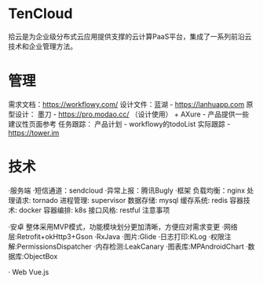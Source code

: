 # TenCloud
拾云是为企业级分布式云应用提供支撑的云计算PaaS平台，集成了一系列前沿云技术和企业管理方法。

# 管理
需求文档：https://workflowy.com/
设计文件：蓝湖 - https://lanhuapp.com
原型设计：
        墨刀 - https://pro.modao.cc/ （设计使用）  + 
        AXure - 产品提供一些建议性页面参考
任务跟踪：
        产品计划 - workflowy的todoList
        实际跟踪 - https://tower.im
        

# 技术
  ·服务端
    ·短信通道：sendcloud
    ·异常上报：腾讯Bugly
    ·框架
        负载均衡：nginx
        处理请求:  tornado
        进程管理:  supervisor
        数据存储:  mysql
        缓存系统:  redis
        容器技术:  docker
        容器编排:  k8s
        接口风格:  restful
        注意事项
   
  ·安卓
      整体采用MVP模式，功能模块划分更加清晰，方便应对需求变更
      ·网络层:Retrofit+okHttp3+Gson
      ·RxJava
      ·图片:Glide
      ·日志打印:KLog
      ·权限注解:PermissionsDispatcher
      ·内存检测:LeakCanary
      ·图表库:MPAndroidChart
      ·数据库:ObjectBox

  · Web
     Vue.js
    
